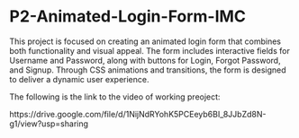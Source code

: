# P2-Animated-Login-Form-IMC
<p>This project is focused on creating an animated login form that combines both functionality and visual appeal. The form includes interactive fields for Username and Password, along with buttons for Login, Forgot Password, and Signup. Through CSS animations and transitions, the form is designed to deliver a dynamic user experience.</p>
<p>The following is the link to the video of working preoject:</p>
<p>https://drive.google.com/file/d/1NijNdRYohK5PCEeyb6BI_8JJbZd8N-g1/view?usp=sharing</p>
